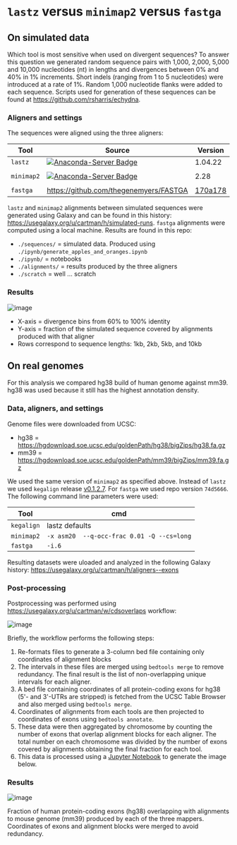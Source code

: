 # `lastz` versus `minimap2` versus `fastga`

## On simulated data

Which tool is most sensitive when used on divergent sequences? To answer this question we generated random sequence pairs with 1,000, 2,000, 5,000 and 10,000 nucleotides (nt) in lengths and divergences between 0% and 40% in 1% increments. Short indels (ranging from 1 to 5 nucleotides) were introduced at a rate of 1%. Random 1,000 nucleotide flanks were added to each sequence. Scripts used for generation of these sequences can be found at https://github.com/rsharris/echydna. 

### Aligners and settings

The sequences were aligned using the three aligners:

| Tool | Source | Version | Params |
|-----|-------|------|------|
| `lastz` | [![Anaconda-Server Badge](https://anaconda.org/bioconda/lastz/badges/version.svg)](https://anaconda.org/bioconda/lastz) | 1.04.22 | defaults |
| `minimap2` | [![Anaconda-Server Badge](https://anaconda.org/bioconda/minimap2/badges/version.svg)](https://anaconda.org/bioconda/minimap2) | 2.28 | `-x asm20` |
| `fastga` | https://github.com/thegenemyers/FASTGA | [170a178](https://github.com/thegenemyers/FASTGA/tree/170a178d16720b57cf33125ba3c904090bde4121) | `-i.6` |

`lastz` and `minimap2` alignments between simulated sequences were generated using Galaxy and can be found in this history: https://usegalaxy.org/u/cartman/h/simulated-runs. `fastga` alignments were computed using a local machine. Results are found in this repo:

- `./sequences/` = simulated data. Produced using `./ipynb/generate_apples_and_oranges.ipynb`
- `./ipynb/` = notebooks
- `./alignments/` = results produced by the three aligners
- `./scratch` = well ... scratch

### Results

![image](https://github.com/user-attachments/assets/45bb4fdf-94f0-4437-8e34-32d19cdc9f41)

- X-axis = divergence bins from 60% to 100% identity
- Y-axis = fraction of the simulated sequence covered by alignments produced with that aligner
- Rows correspond to sequence lengths: 1kb, 2kb, 5kb, and 10kb

## On real genomes

For this analysis we compared hg38 build of human genome against mm39. hg38 was used because it still has the highest annotation density.

### Data, aligners, and settings

Genome files were downloaded from UCSC:

- hg38 = https://hgdownload.soe.ucsc.edu/goldenPath/hg38/bigZips/hg38.fa.gz
- mm39 = https://hgdownload.soe.ucsc.edu/goldenPath/mm39/bigZips/mm39.fa.gz

We used the same version of `minimap2` as specified above. Instead of `lastz` we used `kegalign` release [v0.1.2.7](https://github.com/galaxyproject/KegAlign/releases/tag/v0.1.2.7). For `fastga` we used repo version `74d5666`. The following command line parameters were used:

| Tool | cmd |
|------|-----|
| `kegalign` | lastz defaults |
| `minimap2` | `-x asm20  --q-occ-frac 0.01 -Q --cs=long` |
| `fastga` | `-i.6` |

Resulting datasets were uloaded and analyzed in the following Galaxy history: https://usegalaxy.org/u/cartman/h/aligners--exons

### Post-processing

Postprocessing was performed using https://usegalaxy.org/u/cartman/w/cdsoverlaps workflow:

![image](https://github.com/user-attachments/assets/a58d7d67-6784-42bf-99a9-f8babc1d8c8d)

Briefly, the workflow performs the following steps:

1. Re-formats files to generate a 3-column bed file containing only coordinates of alignment blocks
2. The intervals in these files are merged using `bedtools merge` to remove redundancy. The final result is the list of non-overlapping unique intervals for each aligner.  
3. A bed file containing coordinates of all protein-coding exons for hg38 (5'- and 3'-UTRs are stripped) is fetched from the UCSC Table Browser and also merged using `bedtools merge`.
4. Coordinates of alignments from each tools are then projected to coordinates of exons using `bedtools annotate`.
5. These data were then aggregated by chromosome by counting the number of exons that overlap alignment blocks for each aligner. The total number on each chromosome was divided by the number of exons covered by alignments obtaining the final fraction for each tool. 
6. This data is processed using a [Jupyter Notebook](https://github.com/nekrut/lz-fg-mm/blob/main/ipynb/cds_exon_coverage.ipynb) to generate the image below.

### Results

![image](https://github.com/user-attachments/assets/7e2ee669-f132-410b-9d84-583ee9a7e819)

Fraction of human protein-coding exons (hg38) overlapping with alignments to mouse genome (mm39) produced by each of the three mappers. Coordinates of exons and alignment blocks were merged to avoid redundancy. 

  
